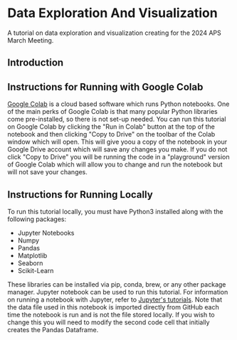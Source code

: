 # Data Exploration And Visualization
A tutorial on data exploration and visualization creating for the 2024 APS March Meeting.

## Introduction

## Instructions for Running with Google Colab
[Google Colab](https://colab.research.google.com) is a cloud based software which runs Python notebooks. One of the main perks of Google Colab is that many popular Python libraries come pre-installed, so there is not set-up needed. You can run this tutorial on Google Colab by clicking the "Run in Colab" button at the top of the notebook and then clicking "Copy to Drive" on the toolbar of the Colab window which will open. This will give yoou a copy of the notebook in your Google Drive account which will save any changes you make. If you do not click "Copy to Drive" you will be running the code in a "playground" version of Google Colab which will allow you to change and run the notebook but will not save your changes.

## Instructions for Running Locally
To run this tutorial locally, you must have Python3 installed along with the following packages:

* Jupyter Notebooks
* Numpy
* Pandas
* Matplotlib
* Seaborn
* Scikit-Learn

These libraries can be installed via pip, conda, brew, or any other package manager. Jupyter notebook can be used to run this tutorial. For information on running a notebook with Jupyter, refer to [Jupyter's tutorials](https://docs.jupyter.org/en/latest/). Note that the data file used in this notebook is imported directly from GitHub each time the notebook is run and is not the file stored locally. If you wish to change this you will need to modify the second code cell that initially creates the Pandas Dataframe.
